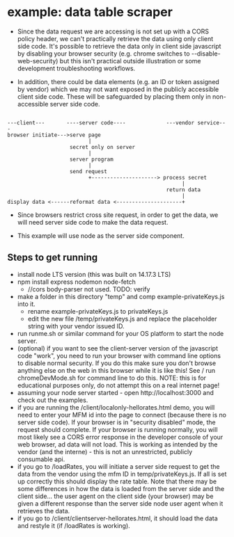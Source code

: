 # example: data table scraper

- Since the data request we are accessing is not set up with a CORS policy header, we can't practically retrieve the data using only client side code.  It's possible to retrieve the data only in client side javascript by disabling your browser security (e.g. chrome switches to --disable-web-security) but this isn't practical outside illustration or some development troubleshooting workflows.

- In addition, there could be data elements (e.g. an ID or token assigned by vendor) which we may not want exposed in the publicly accessible client side code.  These will be safeguarded by placing them only in non-accessible server side code.

```textart

---client---       ----server code----             ---vendor service---
browser initiate--->serve page
                          |
                    secret only on server
                          | 
                    server program
                          |
                    send request
                          +---------------------> process secret
                                                        |
                                                   return data
                                                        |
display data <------reformat data <---------------------+
```

- Since browsers restrict cross site request, in order to get the data, we will need server side code to make the data request.

- This example will use node as the server side component.

## Steps to get running

- install node LTS version (this was built on 14.17.3 LTS)
- npm install express nodemon node-fetch
  - //cors body-parser not used.  TODO: verify
- make a folder in this directory "temp" and comp example-privateKeys.js into it.
  - rename example-privateKeys.js to privateKeys.js
  - edit the new file /temp/privateKeys.js and replace the placeholder string with your vendor issued ID.
- run runme.sh or similar command for your OS platform to start the node server.
- (optional) if you want to see the client-server version of the javascript code "work", you need to run your browser with command line options to disable normal security.  If you do this make sure you don't browse anything else on the web in this browser while it is like this!  See / run chromeDevMode.sh for command line to do this.  NOTE: this is for educational purposes only, do not attempt this on a real internet page!
- assuming your node server started - open http://localhost:3000 and check out the examples.
- if you are running the /client/localonly-hellorates.html demo, you will need to enter your MFM id into the page to connect (because there is no server side code).  If your browser is in "security disabled" mode, the request should complete.  If your browser is running normally, you will most likely see a CORS error response in the developer console of your web browser, ad data will not load.  This is working as intended by the vendor (and the interne) - this is not an unrestricted, publicly consumable api.
- if you go to /loadRates, you will initiate a server side request to get the data from the vendor using the mfm ID in temp/privateKeys.js.  If all is set up correctly this should display the rate table.  Note that there may be some differences in how the data is loaded from the server side and the client side... the user agent on the client side (your browser) may be given a different response than the server side node user agent when it retrieves the data.
- if you go to /client/clientserver-hellorates.html, it should load the data and restyle it (if /loadRates is working).